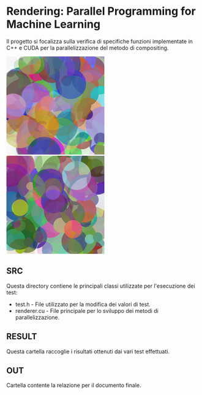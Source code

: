 # Rendering: Parallel Programming for Machine Learning
Il progetto si focalizza sulla verifica di specifiche funzioni implementate in C++ e CUDA 
per la parallelizzazione del metodo di compositing.


![Risultato del test con 10000 piani](results/img/cuda/10000.png)
![Risultato del test con 8000 piani](results/img/cuda/8000.png)

## SRC
Questa directory contiene le principali classi utilizzate per l'esecuzione dei test:

* test.h - File utilizzato per la modifica dei valori di test.
* renderer.cu - File principale per lo sviluppo dei metodi di parallelizzazione.

## RESULT
Questa cartella raccoglie i risultati ottenuti dai vari test effettuati.

## OUT  
Cartella contente la relazione per il documento finale.
